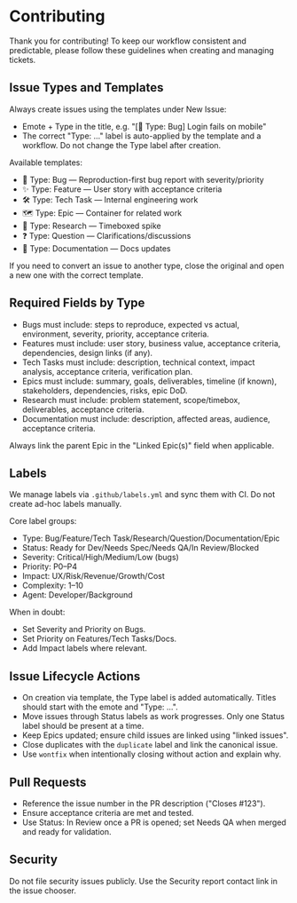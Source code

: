 # Contributing

Thank you for contributing! To keep our workflow consistent and predictable, please follow these guidelines when creating and managing tickets.

## Issue Types and Templates

Always create issues using the templates under New Issue:

- Emote + Type in the title, e.g. "[🐛 Type: Bug] Login fails on mobile"
- The correct "Type: …" label is auto-applied by the template and a workflow. Do not change the Type label after creation.

Available templates:
- 🐛 Type: Bug — Reproduction-first bug report with severity/priority
- ✨ Type: Feature — User story with acceptance criteria
- 🛠️ Type: Tech Task — Internal engineering work
- 🗺️ Type: Epic — Container for related work
- 🔬 Type: Research — Timeboxed spike
- ❓ Type: Question — Clarifications/discussions
- 📝 Type: Documentation — Docs updates

If you need to convert an issue to another type, close the original and open a new one with the correct template.

## Required Fields by Type

- Bugs must include: steps to reproduce, expected vs actual, environment, severity, priority, acceptance criteria.
- Features must include: user story, business value, acceptance criteria, dependencies, design links (if any).
- Tech Tasks must include: description, technical context, impact analysis, acceptance criteria, verification plan.
- Epics must include: summary, goals, deliverables, timeline (if known), stakeholders, dependencies, risks, epic DoD.
- Research must include: problem statement, scope/timebox, deliverables, acceptance criteria.
- Documentation must include: description, affected areas, audience, acceptance criteria.

Always link the parent Epic in the "Linked Epic(s)" field when applicable.

## Labels

We manage labels via `.github/labels.yml` and sync them with CI. Do not create ad-hoc labels manually.

Core label groups:
- Type: Bug/Feature/Tech Task/Research/Question/Documentation/Epic
- Status: Ready for Dev/Needs Spec/Needs QA/In Review/Blocked
- Severity: Critical/High/Medium/Low (bugs)
- Priority: P0–P4
- Impact: UX/Risk/Revenue/Growth/Cost
- Complexity: 1–10
- Agent: Developer/Background

When in doubt:
- Set Severity and Priority on Bugs.
- Set Priority on Features/Tech Tasks/Docs.
- Add Impact labels where relevant.

## Issue Lifecycle Actions

- On creation via template, the Type label is added automatically. Titles should start with the emote and "Type: …".
- Move issues through Status labels as work progresses. Only one Status label should be present at a time.
- Keep Epics updated; ensure child issues are linked using "linked issues".
- Close duplicates with the `duplicate` label and link the canonical issue.
- Use `wontfix` when intentionally closing without action and explain why.

## Pull Requests

- Reference the issue number in the PR description ("Closes #123").
- Ensure acceptance criteria are met and tested.
- Use Status: In Review once a PR is opened; set Needs QA when merged and ready for validation.

## Security

Do not file security issues publicly. Use the Security report contact link in the issue chooser.
